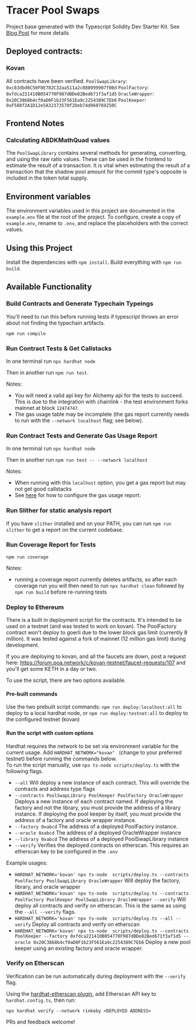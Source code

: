 # Tracer Pool Swaps

Project base generated with the Typescript Solidity Dev Starter Kit. See [Blog Post](https://medium.com/@rahulsethuram/the-new-solidity-dev-stack-buidler-ethers-waffle-typescript-tutorial-f07917de48ae) for more details

## Deployed contracts:
### Kovan 
All contracts have been verified.
`PoolSwapLibrary`:  	`0xc83dbd0C50F8E782C32aa511a2c888999907f00d`
`PoolFactory`:  	    `0xfdca221410B054770F987dBDe82Bed671f3af1d5`
`OracleWrapper`: 	    `0x20C3868b4cf0aD0F1b23F561Ea9c2254389C7Eb6`
`PoolKeeper`:   	    `0xF588f2A1D12e5A32373570f2Deb74d960769250C`
## Frontend Notes
### Calculating ABDKMathQuad values
The `PoolSwapLibrary` contains several methods for generating, converting, and using the raw ratio values. These can be used in the frontend to estimate the result of a transaction. It is vital when estimating the result of a transaction that the shadow pool amount for the commit type's opposite is included in the token total supply.

## Environment variables
The environment variables used in this project are documented in the `example.env` file at the root of the project. To configure, create a copy of `example.env`, rename to `.env`, and replace the placeholders with the correct values. 

## Using this Project

Install the dependencies with `npm install`. 
Build everything with `npm run build`. 

## Available Functionality

### Build Contracts and Generate Typechain Typeings
You'll need to run this before running tests if typescript throws an error about not finding the typechain artifacts.

`npm run compile`

### Run Contract Tests & Get Callstacks

In one terminal run `npx hardhat node`

Then in another run `npm run test`. 

Notes:
- You will need a valid api key for Alchemy api for the tests to succeed. This is due to the integration with chainlink - the test environment forks mainnet at block `12474747`.
- The gas usage table may be incomplete (the gas report currently needs to run with the `--network localhost` flag; see below).

### Run Contract Tests and Generate Gas Usage Report

In one terminal run `npx hardhat node`

Then in another run `npm run test -- --network localhost`

Notes:

- When running with this `localhost` option, you get a gas report but may not get good callstacks
- See [here](https://github.com/cgewecke/eth-gas-reporter#installation-and-config) for how to configure the gas usage report.

### Run Slither for static analysis report
If you have `slither` installed and on your PATH, you can run `npm run slither` to get a report on the current codebase.

### Run Coverage Report for Tests

`npm run coverage`

Notes:

- running a coverage report currently deletes artifacts, so after each coverage run you will then need to run `npx hardhat clean` followed by `npm run build` before re-running tests
 
### Deploy to Ethereum
There is a built in deployment script for the contracts. It's intended to be used on a testnet (and was tested to work on kovan). The PoolFactory contract won't deploy to goerli due to the lower block gas limit (currently 8 million). It was tested against a fork of mainnet (12 million gas limit) during development. 

If you are deploying to kovan, and all the faucets are down, post a request here: https://forum.poa.network/c/kovan-testnet/faucet-requests/107 and you'll get some KETH in a day or two.

To use the script, there are two options available.
#### Pre-built commands
Use the two prebuilt script commands: `npm run deploy:localhost:all` to deploy to a local hardhat node, or `npm run deploy:testnet:all` to deploy to the configured testnet (kovan)

#### Run the script with custom options
Hardhat requires the network to be set via environment variable for the current usage. Add `HARDHAT_NETWORK="kovan" ` (change to your preferred testnet) before running the commands below.  
To run the script manually, use `npx ts-node scripts/deploy.ts` with the following flags.
- `--all` Will deploy a new instance of each contract. This will override the contracts and address type flags
- `--contracts PoolSwapLibrary PoolKeeper PoolFactory OracleWrapper` Deploys a new instance of each contract named. If deploying the factory and not the library, you must provide the address of a library instance. If deploying the pool keeper by itself, you must provide the address of a factory and oracle wrapper instance.
- `--factory 0xabcd` The address of a deployed PoolFactory instance.
- `--oracle 0xabcd` The address of a deployed OracleWrapper instance
- `--library 0xabcd` The address of a deployed PoolSwapLibrary instance
- `--verify` Verifies the deployed contracts on etherscan. This requires an etherscan key to be configured in the `.env`

Example usages:
- `HARDHAT_NETWORK='kovan' npx ts-node  scripts/deploy.ts --contracts PoolFactory PoolSwapLibrary OracleWrapper` Will deploy the factory, library, and oracle wrapper
- `HARDHAT_NETWORK='kovan' npx ts-node  scripts/deploy.ts --contracts PoolFactory PoolKeeper PoolSwapLibrary OracleWrapper --verify` Will deploy all contracts and verify on etherscan. This is the same as using the `--all --verify` flags.
- `HARDHAT_NETWORK='kovan' npx ts-node  scripts/deploy.ts --all --verify` Deploy all contracts and verify on etherscan
- `HARDHAT_NETWORK='kovan' npx ts-node  scripts/deploy.ts --contracts PoolKeeper --factory 0xfdca221410B054770F987dBDe82Bed671f3af1d5 --oracle 0x20C3868b4cf0aD0F1b23F561Ea9c2254389C7Eb6` Deploy a new pool keeper using an existing factory and oracle wrapper.

### Verify on Etherscan

Verification can be run automatically during deployment with the `--verify` flag. 

Using the [hardhat-etherscan plugin](https://hardhat.org/plugins/nomiclabs-hardhat-etherscan.html), add Etherscan API key to `hardhat.config.ts`, then run:

`npx hardhat verify --network rinkeby <DEPLOYED ADDRESS>`

PRs and feedback welcome!
